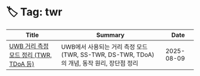 # 🏷️ Tag: twr

| Title | Summary | Date |
|-------|---------|------|
| [UWB 거리 측정 모드 정리 (TWR, TDoA 등)](https://github.com/MinHyeok-lee1/TIL/blob/main/2025/08/09-UwbMode.md) | UWB에서 사용되는 거리 측정 모드(TWR, SS-TWR, DS-TWR, TDoA)의 개념, 동작 원리, 장단점 정리 | 2025-08-09 |
